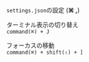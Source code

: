 `settings.json`の設定 (**⌘ ,**)

ターミナル表示の切り替え<br>
`command(⌘) + J`

フォーカスの移動<br>
`command(⌘) + shift(⇧) + ]`
